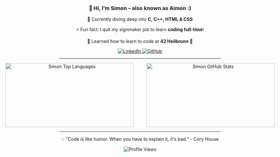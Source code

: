 <h3 align="center">👋 Hi, I’m <b>Simon</b> – also known as <b>Aimon</b> :)</h3>
<p align="center">🌱 Currently diving deep into <b>C, C++, HTML & CSS</b> </p>
<p align="center">⚡ Fun fact: I quit my signmaker job to learn <b>coding full-time</b>!</p>
<p align="center">🧠 Learned how to learn to code at <b>42 Heilbronn</b> 🏫</p>

<p align="center">
  <a href="https://www.linkedin.com/in/simon-wied-a764a229a/" target="_blank">
    <img src="https://img.shields.io/badge/LinkedIn-0A66C2?style=for-the-badge&logo=linkedin&logoColor=white" alt="LinkedIn"/>
  </a>
  <a href="https://github.com/aimonkied" target="_blank">
    <img src="https://img.shields.io/badge/GitHub-100000?style=for-the-badge&logo=github&logoColor=white" alt="GitHub"/>
  </a>
</p>

---

<div align="center" style="display:flex; justify-content:center; gap:20px;">
  
  <div style="height:200px;">
    <img src="https://github-readme-stats.vercel.app/api/top-langs/?username=aimonkied&hide_progress=true&theme=dark&hide_title=true"
         alt="Simon Top Languages" width="400" height="200" style="height:100%;"/>
  </div>
  <br>
  <div style="height:200px;">
    <img src="https://github-readme-stats.vercel.app/api?username=aimonkied&show_icons=true&theme=dark&locale=en&rank_icon=github&hide=prs,contribs&hide_title=true"
         alt="Simon GitHub Stats" width="400" height="200" style="height:100%;"/>
  </div>
  
</div>

---

<p align="center">
💡 "Code is like humor. When you have to explain it, it's bad." - Cory House
</p>

<p align="center">
  <img src="https://komarev.com/ghpvc/?username=aimonkied&label=Profile%20views&color=0e75b6&style=flat" alt="Profile Views"/>
</p>
